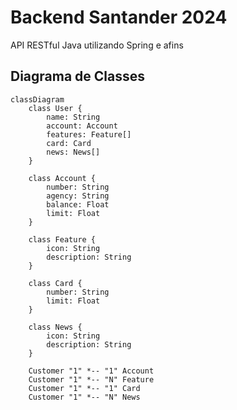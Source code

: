 # Backend Santander 2024
API RESTful Java utilizando Spring e afins

## Diagrama de Classes

```mermaid
classDiagram
    class User {
        name: String
        account: Account
        features: Feature[]
        card: Card
        news: News[]
    }

    class Account {
        number: String
        agency: String
        balance: Float
        limit: Float
    }

    class Feature {
        icon: String
        description: String
    }

    class Card {
        number: String
        limit: Float
    }

    class News {
        icon: String
        description: String
    }

    Customer "1" *-- "1" Account
    Customer "1" *-- "N" Feature
    Customer "1" *-- "1" Card
    Customer "1" *-- "N" News

```

